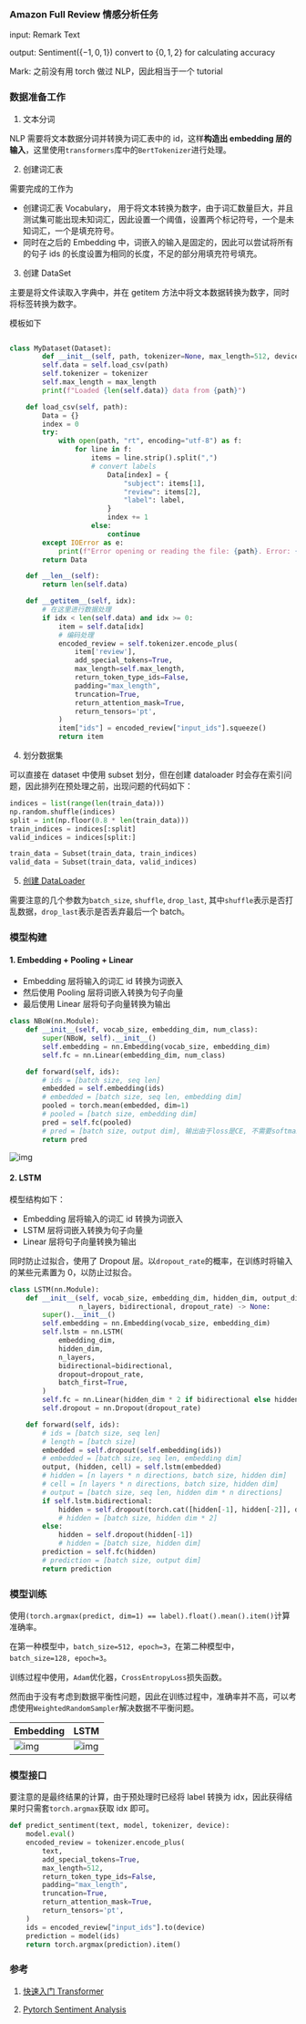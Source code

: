### Amazon Full Review 情感分析任务

input: Remark Text

output: Sentiment($\{-1, 0, 1\}$) convert to $\{0, 1, 2\}$ for calculating accuracy

Mark: 之前没有用 torch 做过 NLP，因此相当于一个 tutorial

### 数据准备工作

1. 文本分词

NLP 需要将文本数据分词并转换为词汇表中的 id，这样**构造出 embedding 层的输入**，这里使用`transformers`库中的`BertTokenizer`进行处理。

2. 创建词汇表

需要完成的工作为

- 创建词汇表 Vocabulary， 用于将文本转换为数字，由于词汇数量巨大，并且测试集可能出现未知词汇，因此设置一个阈值，设置两个标记符号，一个是未知词汇，一个是填充符号。
- 同时在之后的 Embedding 中，词嵌入的输入是固定的，因此可以尝试将所有的句子 ids 的长度设置为相同的长度，不足的部分用填充符号填充。

3. 创建 DataSet

主要是将文件读取入字典中，并在 getitem 方法中将文本数据转换为数字，同时将标签转换为数字。

模板如下

```python

class MyDataset(Dataset):
        def __init__(self, path, tokenizer=None, max_length=512, device="gpu"):
        self.data = self.load_csv(path)
        self.tokenizer = tokenizer
        self.max_length = max_length
        print(f"Loaded {len(self.data)} data from {path}")

    def load_csv(self, path):
        Data = {}
        index = 0
        try:
            with open(path, "rt", encoding="utf-8") as f:
                for line in f:
                    items = line.strip().split(",")
                    # convert labels
                        Data[index] = {
                            "subject": items[1],
                            "review": items[2],
                            "label": label,
                        }
                        index += 1
                    else:
                        continue
        except IOError as e:
            print(f"Error opening or reading the file: {path}. Error: {e}")
        return Data

    def __len__(self):
        return len(self.data)

    def __getitem__(self, idx):
        # 在这里进行数据处理
        if idx < len(self.data) and idx >= 0:
            item = self.data[idx]
            # 编码处理
            encoded_review = self.tokenizer.encode_plus(
                item['review'],
                add_special_tokens=True,
                max_length=self.max_length,
                return_token_type_ids=False,
                padding="max_length",
                truncation=True,
                return_attention_mask=True,
                return_tensors='pt',
            )
            item["ids"] = encoded_review["input_ids"].squeeze()
            return item

```

4. 划分数据集

可以直接在 dataset 中使用 subset 划分，但在创建 dataloader 时会存在索引问题，因此排列在预处理之前，出现问题的代码如下：

```python
indices = list(range(len(train_data)))
np.random.shuffle(indices)
split = int(np.floor(0.8 * len(train_data)))
train_indices = indices[:split]
valid_indices = indices[split:]

train_data = Subset(train_data, train_indices)
valid_data = Subset(train_data, valid_indices)
```

5. [创建 DataLoader](https://pytorch.org/docs/stable/data.html#torch.utils.data.Dataset)

需要注意的几个参数为`batch_size`, `shuffle`, `drop_last`, 其中`shuffle`表示是否打乱数据，`drop_last`表示是否丢弃最后一个 batch。

### 模型构建

#### 1. Embedding + Pooling + Linear

- Embedding 层将输入的词汇 id 转换为词嵌入
- 然后使用 Pooling 层将词嵌入转换为句子向量
- 最后使用 Linear 层将句子向量转换为输出

```python
class NBoW(nn.Module):
    def __init__(self, vocab_size, embedding_dim, num_class):
        super(NBoW, self).__init__()
        self.embedding = nn.Embedding(vocab_size, embedding_dim)
        self.fc = nn.Linear(embedding_dim, num_class)

    def forward(self, ids):
        # ids = [batch size, seq len]
        embedded = self.embedding(ids)
        # embedded = [batch size, seq len, embedding dim]
        pooled = torch.mean(embedded, dim=1)
        # pooled = [batch size, embedding dim]
        pred = self.fc(pooled)
        # pred = [batch size, output dim], 输出由于loss是CE, 不需要softmax
        return pred
```

![img](https://img2023.cnblogs.com/blog/3436855/202405/3436855-20240506200356893-270686805.png)

#### 2. LSTM

模型结构如下：

- Embedding 层将输入的词汇 id 转换为词嵌入
- LSTM 层将词嵌入转换为句子向量
- Linear 层将句子向量转换为输出

同时防止过拟合，使用了 Dropout 层。以`dropout_rate`的概率，在训练时将输入的某些元素置为 0，以防止过拟合。

```python
class LSTM(nn.Module):
    def __init__(self, vocab_size, embedding_dim, hidden_dim, output_dim,
                 n_layers, bidirectional, dropout_rate) -> None:
        super().__init__()
        self.embedding = nn.Embedding(vocab_size, embedding_dim)
        self.lstm = nn.LSTM(
            embedding_dim,
            hidden_dim,
            n_layers,
            bidirectional=bidirectional,
            dropout=dropout_rate,
            batch_first=True,
        )
        self.fc = nn.Linear(hidden_dim * 2 if bidirectional else hidden_dim, output_dim)
        self.dropout = nn.Dropout(dropout_rate)

    def forward(self, ids):
        # ids = [batch size, seq len]
        # length = [batch size]
        embedded = self.dropout(self.embedding(ids))
        # embedded = [batch size, seq len, embedding dim]
        output, (hidden, cell) = self.lstm(embedded)
        # hidden = [n layers * n directions, batch size, hidden dim]
        # cell = [n layers * n directions, batch size, hidden dim]
        # output = [batch size, seq len, hidden dim * n directions]
        if self.lstm.bidirectional:
            hidden = self.dropout(torch.cat([hidden[-1], hidden[-2]], dim=-1))
            # hidden = [batch size, hidden dim * 2]
        else:
            hidden = self.dropout(hidden[-1])
            # hidden = [batch size, hidden dim]
        prediction = self.fc(hidden)
        # prediction = [batch size, output dim]
        return prediction
```

### 模型训练

使用`(torch.argmax(predict, dim=1) == label).float().mean().item()`计算准确率。

在第一种模型中，`batch_size=512, epoch=3`，在第二种模型中，`batch_size=128, epoch=3`。

训练过程中使用，`Adam`优化器，`CrossEntropyLoss`损失函数。

然而由于没有考虑到数据平衡性问题，因此在训练过程中，准确率并不高，可以考虑使用`WeightedRandomSampler`解决数据不平衡问题。

| Embedding                                                                                        | LSTM                                                                                             |
| ------------------------------------------------------------------------------------------------ | ------------------------------------------------------------------------------------------------ |
| ![img](https://img2023.cnblogs.com/blog/3436855/202405/3436855-20240506201240321-1874769274.png) | ![img](https://img2023.cnblogs.com/blog/3436855/202405/3436855-20240506201255276-1122828773.png) |

### 模型接口

要注意的是最终结果的计算，由于预处理时已经将 label 转换为 idx，因此获得结果时只需套`torch.argmax`获取 idx 即可。

```python
def predict_sentiment(text, model, tokenizer, device):
    model.eval()
    encoded_review = tokenizer.encode_plus(
        text,
        add_special_tokens=True,
        max_length=512,
        return_token_type_ids=False,
        padding="max_length",
        truncation=True,
        return_attention_mask=True,
        return_tensors='pt',
    )
    ids = encoded_review["input_ids"].to(device)
    prediction = model(ids)
    return torch.argmax(prediction).item()
```

### 参考

1. [快速入门 Transformer](https://transformers.run/)

2. [Pytorch Sentiment Analysis](https://github.com/bentrevett/pytorch-sentiment-analysis/tree/main)

